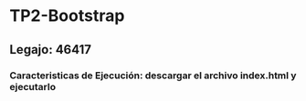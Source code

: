 # TP2-Bootstrap
## Legajo: 46417
### Caracteristicas de Ejecución: descargar el archivo index.html y ejecutarlo
